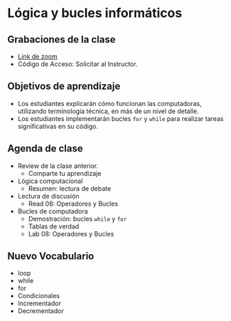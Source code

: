 # Lógica y bucles informáticos

## Grabaciones de la clase
- [Link de zoom](https://us06web.zoom.us/rec/share/lL4cLOP6RSHLZ4nSl9My3yMy5WrF_nKKOHZgC4wzmAhmkx23zGp456lCUiOiy52A.sS0cYhXMdBH0gLU7)
- Código de Acceso: Solicitar al Instructor.

## Objetivos de aprendizaje

- Los estudiantes explicarán cómo funcionan las computadoras, utilizando terminología técnica, en más de un nivel de detalle.
- Los estudiantes implementarán bucles `for` y `while` para realizar tareas significativas en su código.

## Agenda de clase

- Review de la clase anterior.
   - Comparte tu aprendizaje
- Lógica computacional
   - Resumen: lectura de debate
- Lectura de discusión
   - Read 08: Operadores y Bucles
- Bucles de computadora
   - Demostración: bucles `while` y `for`
   - Tablas de verdad
   - Lab 08: Operadores y Bucles

## Nuevo Vocabulario

- loop
- while
- for
- Condicionales
- Incrementador
- Decrementador
